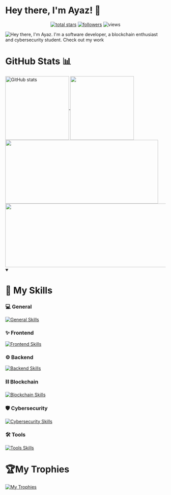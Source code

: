 # Hey there, I'm Ayaz! 👋



<p align="center">
  <a href="https://github.com/Ayaz162005?tab=repositories&sort=stargazers">
    <img alt="total stars" title="Total stars on GitHub" src="https://custom-icon-badges.demolab.com/github/stars/Ayaz162005?color=55960c&style=for-the-badge&labelColor=488207&logo=star"/></a>
  <a href="https://github.com/Ayaz162005?tab=followers">
    <img alt="followers" title="Follow me on Github" src="https://custom-icon-badges.demolab.com/github/followers/Ayaz162005?color=236ad3&labelColor=1155ba&style=for-the-badge&logo=person-add&label=Followers&logoColor=white"/></a>
  <a href="https://github.com/Ayaz162005/Simple-View-Counter" style="text-decoration:none;">
    <img alt="views" title="GitHub profile views" src="https://komarev.com/ghpvc/?username=Ayaz162005&label=VISITORS&style=for-the-badge"/></a>
</p>

![Hey there, I'm Ayaz. I'm a software developer, a blockchain enthusiast and cybersecurity student. Check out my work](https://github.com/Ayaz162005/CLOUD/blob/main/GitHub.gif)

# GitHub Stats 📊

<a href="https://github.com/anuraghazra/github-readme-stats">
  <img height=200 align="center" src="https://github-readme-stats.vercel.app/api?username=Ayaz162005&show_icons=true&theme=tokyonight" alt="GitHub stats" />
</a>
<a href="https://github.com/anuraghazra/github-readme-stats">
  <img height=200 align="center" src="https://github-readme-stats.vercel.app/api/top-langs/?username=Ayaz162005&layout=compact&theme=tokyonight&langs_count=8&card_width=500" />
</a>
<a href="https://git.io/streak-stats">
  <img height=200 width="480" align="center" src="https://streak-stats.demolab.com/?user=Ayaz162005&theme=tokyonight" />
</a>
<a href="https://github.com/anuraghazra/github-readme-stats">
  <img height=200 width="520" align="center" src="https://github-readme-stats.vercel.app/api/wakatime?username=Ayaz162005&layout=compact&theme=tokyonight" />
</a>



<details open> 
  <summary><h1>🎯 My Skills</h1></summary>

### 💻 General
[![General Skills](https://skillicons.dev/icons?i=c,cpp,cs,go,rust,py,dart,gtk,md,regex)](https://skillicons.dev)

### ✨ Frontend
[![Frontend Skills](https://skillicons.dev/icons?i=html,css,js,bootstrap,jquery,flutter)](https://skillicons.dev)

### ⚙️ Backend
[![Backend Skills](https://skillicons.dev/icons?i=docker,kubernetes,dotnet,npm,yarn,nodejs,express,postgres,firebase)](https://skillicons.dev)

### ⛓️ Blockchain
[![Blockchain Skills](https://skillicons.dev/icons?i=solidity,ipfs)](https://skillicons.dev)

### 🛡️ Cybersecurity
[![Cybersecurity Skills](https://skillicons.dev/icons?i=windows,linux,redhat,debian,ubuntu,kali,bash,powershell)](https://skillicons.dev)

### 🛠️ Tools
[![Tools Skills](https://skillicons.dev/icons?i=git,postman,clion,pycharm,notion,obsidian,sublime,vim,visualstudio,vscode)](https://skillicons.dev)
</details>

# 🏆My Trophies
[![My Trophies](https://github-profile-trophy.vercel.app/?username=Ayaz162005&theme=tokyonight&row=2&column=5&margin-w=15&margin-h=15)](https://github.com/ryo-ma/github-profile-trophy)
